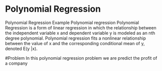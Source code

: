 # Polynomial Regression
Polynomial Regression Example 
Polynomial regression
Polynomial Regression is a form of linear regression in which the relationship between the independent variable x 
and dependent variable y is modeled as an nth degree polynomial.
Polynomial regression fits a nonlinear relationship between the value of x and the corresponding conditional mean of y,
denoted E(y |x).

#Problem
In this polynomial regression problem we are predict the profit of a company


